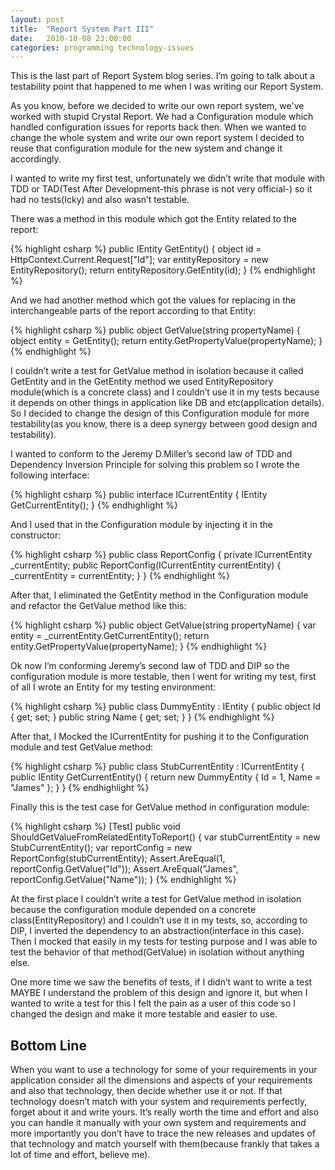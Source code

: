 ```yaml
---
layout: post
title:  "Report System Part III"
date:   2010-10-08 23:00:00
categories: programming technology-issues
---
```


This is the last part of Report System blog series. I’m going to talk about a testability point that happened to me when I was writing our Report System.

As you know, before we decided to write our own report system, we've worked with stupid Crystal Report. We had a Configuration module which handled configuration issues for reports back then. When we wanted to change the whole system and write our own report system I decided to reuse that configuration module for the new system and change it accordingly.

I wanted to write my first test, unfortunately we didn’t write that module with TDD or TAD(Test After Development-this phrase is not very official-) so it had no tests(Icky) and also wasn’t testable.

There was a method in this module which got the Entity related to the report:

{% highlight csharp %}
public IEntity GetEntity()
{
  object id = HttpContext.Current.Request["Id"];
  var entityRepository = new EntityRepository();
  return entityRepository.GetEntity(id);
}
{% endhighlight %}

And we had another method which got the values for replacing in the interchangeable parts of the report according to that Entity:

{% highlight csharp %}
public object GetValue(string propertyName)
{
  object entity = GetEntity();
  return entity.GetPropertyValue(propertyName);
}
{% endhighlight %}

I couldn’t write a test for GetValue method in isolation because it called GetEntity and in the GetEntity method we used EntityRepository module(which is a concrete class) and I couldn’t use it in my tests because it depends on other things in application like DB and etc(application details). So I decided to change the design of this Configuration module for more testability(as you know, there is a deep synergy between good design and testability).

I wanted to conform to the Jeremy D.Miller’s second law of TDD and Dependency Inversion Principle for solving this problem so I wrote the following interface:

{% highlight csharp %}
public interface ICurrentEntity
{
  IEntity GetCurrentEntity();
}
{% endhighlight %}

And I used that in the Configuration module by injecting it in the constructor:

{% highlight csharp %}
public class ReportConfig
{
  private ICurrentEntity _currentEntity;
  public ReportConfig(ICurrentEntity currentEntity)
  {
      _currentEntity = currentEntity;
  }
}
{% endhighlight %}

After that, I eliminated the GetEntity method in the Configuration module and refactor the GetValue method like this:

{% highlight csharp %}
public object GetValue(string propertyName)
{
  var entity = _currentEntity.GetCurrentEntity();
  return entity.GetPropertyValue(propertyName);
}
{% endhighlight %}

Ok now I’m conforming Jeremy’s second law of TDD and DIP so the configuration module is more testable, then I went for writing my test, first of all I wrote an Entity for my testing environment:

{% highlight csharp %}
public class DummyEntity : IEntity
{
  public object Id { get; set; }
  public string Name { get; set; }
}
{% endhighlight %}

After that, I Mocked the ICurrentEntity for pushing it to the Configuration module and test GetValue method:

{% highlight csharp %}
public class StubCurrentEntity : ICurrentEntity
{
  public IEntity GetCurrentEntity()
  {
      return new DummyEntity { Id = 1, Name = &quot;James&quot; };
  }
}
{% endhighlight %}

Finally this is the test case for GetValue method in configuration module:

{% highlight csharp %}
[Test]
public void ShouldGetValueFromRelatedEntityToReport()
{
  var stubCurrentEntity = new StubCurrentEntity();
  var reportConfig = new ReportConfig(stubCurrentEntity);
  Assert.AreEqual(1, reportConfig.GetValue(&quot;Id&quot;));
  Assert.AreEqual(&quot;James&quot;, reportConfig.GetValue(&quot;Name&quot;));
}
{% endhighlight %}

At the first place I couldn’t  write a test for GetValue method in isolation because the configuration module depended on a concrete class(EntityRepository) and I couldn’t use it in my tests, so, according to DIP, I inverted the dependency to an abstraction(interface in this case). Then I mocked that easily in my tests for testing purpose and I was able to test the behavior of that method(GetValue) in isolation without anything else.

One more time we saw the benefits of tests, if I didn’t want to write a test MAYBE I understand the problem of this design and ignore it, but when I wanted to write a test for this I felt the pain as a user of this code so I changed the design and make it more testable and easier to use.

## Bottom Line

When you want to use a technology for some of your requirements in your application consider all the dimensions and aspects of your requirements and also that technology, then decide whether use it or not. If that technology doesn’t match with your system and requirements perfectly, forget about it and write yours. It’s really worth the time and effort and also you can handle it manually with your own system and requirements and more importantly you don’t have to trace the new releases and updates of that technology and match yourself with them(because frankly that takes a lot of time and effort, believe me).
